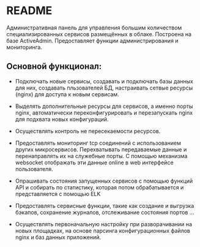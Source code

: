 # README

Административная панель для управления большим количеством специализированных сервисов размещённых в облаке.
Построена на базе ActiveAdmin.
Предоставляет функции администрирования и мониторинга.

## Основной функционал:

* Подключать новые сервисы, создавать и подключать базы данных для них, создавать пльзователей БД, настраивать сетвые ресурсы (nginx) для доступа к новым сервисам. 

* Выделять дополнительные ресурсы для сервисов, а именно порты nginx, автоматически переконфигурировать и перезапускать nginx для подхвата новых конфигураций.

* Осуществлять контроль не пересекаемости ресурсов.

* Предоставлять мониторинг tcp соединений с использованием других микросервисов. Перехватывать передаваемые данные и перенаправлять их на служебные порты. С помощью механизма websocket отображать эти данные online в web интерфейсе пользователя.

* Опрашивать состояния запущенных сервисов с помощью функций API и собирать по статистику, которая потом обрабатывается и представляется с помощью ELK

* Предоставлять сервисные функции, такие как создание и выгрузка бэкапов, сохранение журналов, отслеживание состояния портов ...

* Осуществлять первоначальную настройку при разворачивании на новых площадках, на основе парсинга конфигурационных файлов nginx и баз данных приложений.
